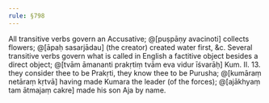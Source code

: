 ```yaml
---
rule: §798
---
```


All transitive verbs govern an Accusative; @[puṣpāṇy avacinoti] collects flowers; @[āpaḥ sasarjādau] (the creator) created water first, &c. Several transitive verbs govern what is called in English a factitive object besides a direct object; @[tvām āmananti prakṛtiṃ tvām eva vidur īśvarāḥ] Kum. II. 13. they consider thee to be Prakṛti, they know thee to be Purusha; @[kumāraṃ netāraṃ kṛtvā] having made Kumara the leader (of the forces); @[ajākhyaṃ tam ātmajaṃ cakre] made his son Aja by name.
